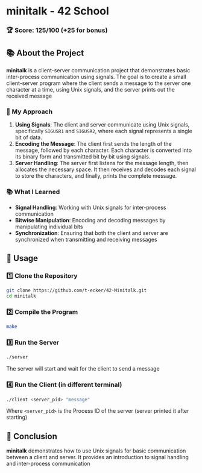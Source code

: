 # minitalk - 42 School

### 🏆 Score: **125/100** (+25 for bonus)

## 📚 About the Project

**minitalk** is a client-server communication project that demonstrates basic inter-process communication using signals. The goal is to create a small client-server program where the client sends a message to the server one character at a time, using Unix signals, and the server prints out the received message

### 🧠 My Approach

1. **Using Signals**: The client and server communicate using Unix signals, specifically `SIGUSR1` and `SIGUSR2`, where each signal represents a single bit of data.
2. **Encoding the Message**: The client first sends the length of the message, followed by each character. Each character is converted into its binary form and transmitted bit by bit using signals.
3. **Server Handling**: The server first listens for the message length, then allocates the necessary space. It then receives and decodes each signal to store the characters, and finally, prints the complete message.

### 📚 What I Learned
- **Signal Handling**: Working with Unix signals for inter-process communication
- **Bitwise Manipulation**: Encoding and decoding messages by manipulating individual bits
- **Synchronization**: Ensuring that both the client and server are synchronized when transmitting and receiving messages

## 🚀 Usage

### 1️⃣ Clone the Repository

```bash
git clone https://github.com/t-ecker/42-Minitalk.git
cd minitalk
```

### 2️⃣ Compile the Program
```bash
make
```

### 3️⃣ Run the Server

```bash
./server
```

The server will start and wait for the client to send a message

### 4️⃣ Run the Client (in different terminal)

```bash
./client <server_pid> "message"
```

Where `<server_pid>` is the Process ID of the server (server printed it after starting)

## 🏁 Conclusion

**minitalk** demonstrates how to use Unix signals for basic communication between a client and server. It provides an introduction to signal handling and inter-process communication
